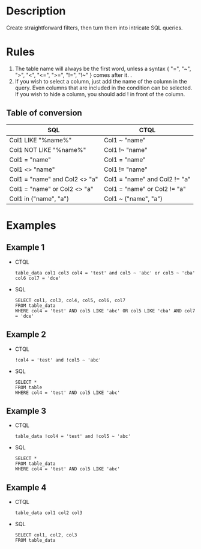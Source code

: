 # Description
Create straightforward filters, then turn them into intricate SQL queries.

# Rules

1) The table name will always be the first word, unless a syntax { "=", "\~", ">", "<", "<=", ">=", "!=", "!~" } comes after it. . 
2) If you wish to select a column, just add the name of the column in the query. Even columns that are included in the condition can be selected. If you wish to hide a column, you should add ! in front of the column.

## Table of conversion

SQL | CTQL
----|-----
Col1 LIKE "%name%" | Col1 ~ "name"
Col1 NOT LIKE "%name%" | Col1 !~ "name"
Col1 = "name" | Col1 = "name"
Col1 <> "name" | Col1 != "name"
Col1 = "name" and Col2 <> "a" | Col1 = "name" and Col2 != "a"
Col1 = "name" or Col2 <> "a" | Col1 = "name" or Col2 != "a"
Col1 in ("name", "a") | Col1 ~ ("name", "a")


# Examples

## Example 1
- CTQL 
    ```
    table_data col1 col3 col4 = 'test' and col5 ~ 'abc' or col5 ~ 'cba' col6 col7 = 'dce'
    ```
- SQL 
    ```
    SELECT col1, col3, col4, col5, col6, col7 
    FROM table_data
    WHERE col4 = 'test' AND col5 LIKE 'abc' OR col5 LIKE 'cba' AND col7 = 'dce'
    ```
## Example 2
- CTQL 
    ``` 
    !col4 = 'test' and !col5 ~ 'abc'
    ```
- SQL 
    ```
    SELECT * 
    FROM table 
    WHERE col4 = 'test' AND col5 LIKE 'abc'
    ```
## Example 3
- CTQL 
    ``` 
    table_data !col4 = 'test' and !col5 ~ 'abc'
    ```
- SQL 
    ```
    SELECT * 
    FROM table_data 
    WHERE col4 = 'test' AND col5 LIKE 'abc'
    ```

## Example 4 
- CTQL 
    ``` 
    table_data col1 col2 col3
    ```
- SQL 
    ```
    SELECT col1, col2, col3 
    FROM table_data
    ```
